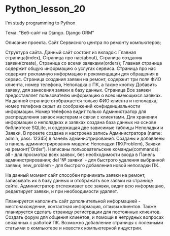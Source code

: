 # Python_lesson_20
I'm study programming to Python 

Тема: "Веб-сайт на Django. Django ORM"

Описание проекта.
Сайт Сервисного центра по ремонту компьютеров;

Структура сайта.
Данный сайт состоит из вкладок: Главная страница(index), Страница про нас(about), Страница создания заявки(create), Страница со всеми заявками(orders);
Главная страница содержит общую информацию о услугах сервиса.
Страница про нас содержит рекламную информацию и рекомендации для обращения в сервис.
Страница создания заявки на ремонт, содержит три поля ФИО клиента, номер телефона, Неполадка с ПК, а также кнопку Добавить заявку, для занесения заявки в базу данных.
Страница Все заявки предоставляет пользователю информацию о всех имеющихся заявках. На данной странице отображается только ФИО клиента и неполадка, номер телефона скрыт из соображений конфиденциальности информации.
Номер телефона видит только Администратор для распределения заявок мастерам и связи с клиентами.
Для хранения информации о неполадках и заявках создана база данных на основе библиотеке SQLite, и содержащая две зависимые таблицы Неполадки и Заявки.
В проекте создана и настроена запись Администратора (name: admin, pass: 12345) в панель администрирования.
Созданы и добавлены в панель администрирования модели: Неполадки ПК(Problem), Заявки на ремонт('Order').
Написаны пользовательские команды(commands):
all - для просмотра всех заявок, без необходимости входа в Панель администрирования;
del '№ заявки' - для быстрого удаления выбранной заявки;
new_problem - для быстрого добавления новой неполадки ПК.

На данный момент сайт способен принимать заявки на ремонт, записывать их в базу данных и отображать все заявки на странице сайта.
Администратор отслеживает все заявки, видит всю информацию, редактирует заявки, и при необходимости удаляет.

Планируется наполнить сайт дополнительной информацией - местонахождение, контактная информация, отзывы клиентов.
Также планируется сделать страницу регистрации для постоянных клиентов.
Создать форум для общения клиентов, и помощи в нетрудных вопросах связанных с работой ПК.
Возможно добавление страницы с полезными статьями о компьютере и новостях компьютерной индустрии.


